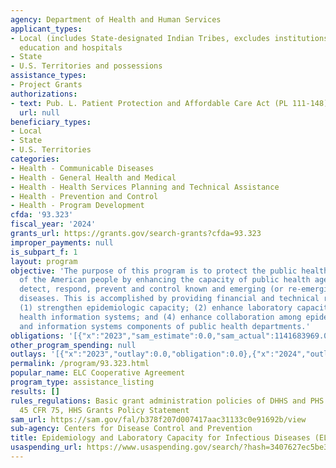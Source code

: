 ```yaml
---
agency: Department of Health and Human Services
applicant_types:
- Local (includes State-designated Indian Tribes, excludes institutions of higher
  education and hospitals
- State
- U.S. Territories and possessions
assistance_types:
- Project Grants
authorizations:
- text: Pub. L. Patient Protection and Affordable Care Act (PL 111-148) (42 USC 300hh-31).
  url: null
beneficiary_types:
- Local
- State
- U.S. Territories
categories:
- Health - Communicable Diseases
- Health - General Health and Medical
- Health - Health Services Planning and Technical Assistance
- Health - Prevention and Control
- Health - Program Development
cfda: '93.323'
fiscal_year: '2024'
grants_url: https://grants.gov/search-grants?cfda=93.323
improper_payments: null
is_subpart_f: 1
layout: program
objective: 'The purpose of this program is to protect the public health and safety
  of the American people by enhancing the capacity of public health agencies to effectively
  detect, respond, prevent and control known and emerging (or re-emerging) infectious
  diseases. This is accomplished by providing financial and technical resources to:
  (1) strengthen epidemiologic capacity; (2) enhance laboratory capacity; (3) improve
  health information systems; and (4) enhance collaboration among epidemiology, laboratory,
  and information systems components of public health departments.'
obligations: '[{"x":"2023","sam_estimate":0.0,"sam_actual":1141683969.0,"usa_spending_actual":1085815456.64},{"x":"2024","sam_estimate":0.0,"sam_actual":687609820.0,"usa_spending_actual":609480169.3},{"x":"2025","sam_estimate":0.0,"sam_actual":249999999.0,"usa_spending_actual":-1458297933.37}]'
other_program_spending: null
outlays: '[{"x":"2023","outlay":0.0,"obligation":0.0},{"x":"2024","outlay":8839867401.0,"obligation":335189502.48},{"x":"2025","outlay":199042357.32,"obligation":-15480953.16}]'
permalink: /program/93.323.html
popular_name: ELC Cooperative Agreement
program_type: assistance_listing
results: []
rules_regulations: Basic grant administration policies of DHHS and PHS are applicable,
  45 CFR 75, HHS Grants Policy Statement
sam_url: https://sam.gov/fal/b378f207d007417aac31133c0e91692b/view
sub-agency: Centers for Disease Control and Prevention
title: Epidemiology and Laboratory Capacity for Infectious Diseases (ELC)
usaspending_url: https://www.usaspending.gov/search/?hash=3407627ec5be3fd06aa87459a75aa230
---
```

